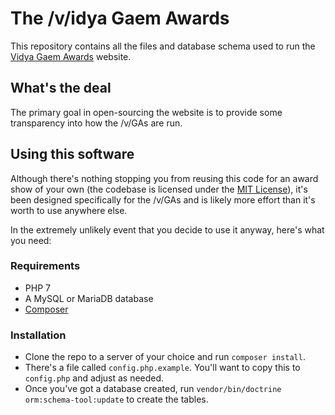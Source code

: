 # The /v/idya Gaem Awards

This repository contains all the files and database schema used to run the [Vidya Gaem Awards](https://vidyagaemawards.com) website.

## What's the deal

The primary goal in open-sourcing the website is to provide some transparency into how the /v/GAs are run.

## Using this software

Although there's nothing stopping you from reusing this code for an award show of your own
(the codebase is licensed under the [MIT License](https://opensource.org/licenses/MIT)),
it's been designed specifically for the /v/GAs and is likely more effort than it's worth to
use anywhere else.

In the extremely unlikely event that you decide to use it anyway, here's what you need:

### Requirements

 * PHP 7
 * A MySQL or MariaDB database
 * [Composer](https://getcomposer.org/)

### Installation

 * Clone the repo to a server of your choice and run `composer install`.
 * There's a file called `config.php.example`. You'll want to copy this to `config.php` and adjust as needed.
 * Once you've got a database created, run `vendor/bin/doctrine orm:schema-tool:update` to create the tables.    
